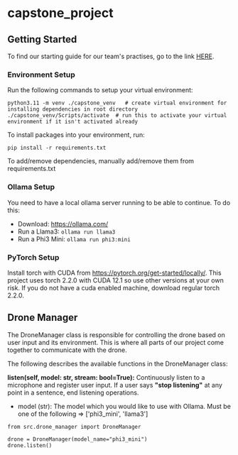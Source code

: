 # capstone_project

## Getting Started

To find our starting guide for our team's practises, go to the link [HERE](https://docs.google.com/document/d/1EiJclbaxjeyAQCGsPbYKBOZUCOdSMVnfGlibOup19aQ/edit).

### Environment Setup

Run the following commands to setup your virtual environment:

```
python3.11 -m venv ./capstone_venv   # create virtual environment for installing dependencies in root directory
./capstone_venv/Scripts/activate  # run this to activate your virtual environment if it isn't activated already
```

To install packages into your environment, run:

```
pip install -r requirements.txt
```

To add/remove dependencies, manually add/remove them from requirements.txt

### Ollama Setup

You need to have a local ollama server running to be able to continue. To do this:

- Download: https://ollama.com/
- Run a Llama3: `ollama run llama3`
- Run a Phi3 Mini: `ollama run phi3:mini`

### PyTorch Setup

Install torch with CUDA from https://pytorch.org/get-started/locally/. This project uses torch 2.2.0 with CUDA 12.1 so use other versions at your own risk. If you do not have a cuda enabled machine, download regular torch 2.2.0.

## Drone Manager

The DroneManager class is responsible for controlling the drone based on user input and its environment. This is where all parts of our project come together to communicate with the drone.

The following describes the available functions in the DroneManager class:

**listen(self, model: str, stream: bool=True):** Continuously listen to a microphone and register user input. If a user says **"stop listening"** at any point in a sentence, end listening operations.
- model (str): The model which you would like to use with Ollama. Must be one of the following => ['phi3_mini', 'llama3']

```
from src.drone_manager import DroneManager

drone = DroneManager(model_name="phi3_mini")
drone.listen()
```